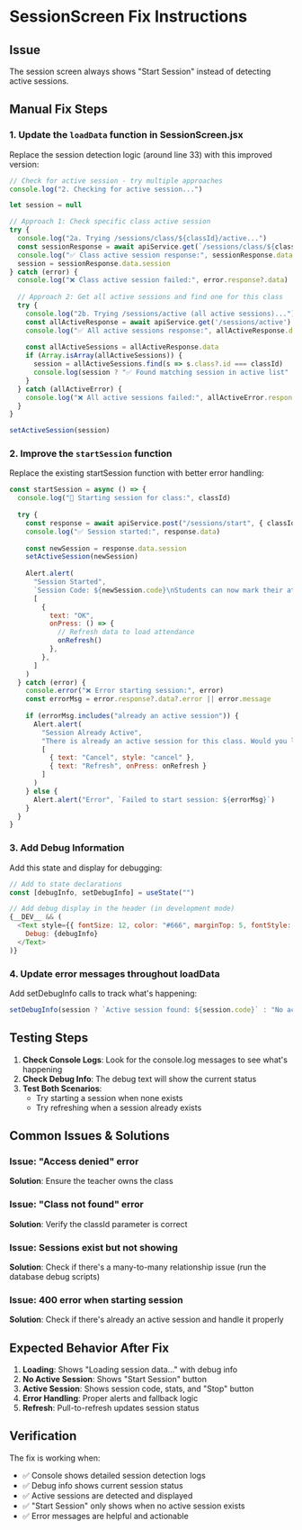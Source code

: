# SessionScreen Fix Instructions

## Issue
The session screen always shows "Start Session" instead of detecting active sessions.

## Manual Fix Steps

### 1. Update the `loadData` function in SessionScreen.jsx

Replace the session detection logic (around line 33) with this improved version:

```javascript
// Check for active session - try multiple approaches
console.log("2. Checking for active session...")

let session = null

// Approach 1: Check specific class active session
try {
  console.log("2a. Trying /sessions/class/${classId}/active...")
  const sessionResponse = await apiService.get(`/sessions/class/${classId}/active`)
  console.log("✅ Class active session response:", sessionResponse.data)
  session = sessionResponse.data.session
} catch (error) {
  console.log("❌ Class active session failed:", error.response?.data)
  
  // Approach 2: Get all active sessions and find one for this class
  try {
    console.log("2b. Trying /sessions/active (all active sessions)...")
    const allActiveResponse = await apiService.get('/sessions/active')
    console.log("✅ All active sessions response:", allActiveResponse.data)
    
    const allActiveSessions = allActiveResponse.data
    if (Array.isArray(allActiveSessions)) {
      session = allActiveSessions.find(s => s.class?.id === classId)
      console.log(session ? "✅ Found matching session in active list" : "❌ No matching session in active list")
    }
  } catch (allActiveError) {
    console.log("❌ All active sessions failed:", allActiveError.response?.data)
  }
}

setActiveSession(session)
```

### 2. Improve the `startSession` function

Replace the existing startSession function with better error handling:

```javascript
const startSession = async () => {
  console.log("🚀 Starting session for class:", classId)
  
  try {
    const response = await apiService.post("/sessions/start", { classId })
    console.log("✅ Session started:", response.data)
    
    const newSession = response.data.session
    setActiveSession(newSession)
    
    Alert.alert(
      "Session Started",
      `Session Code: ${newSession.code}\nStudents can now mark their attendance.`,
      [
        {
          text: "OK",
          onPress: () => {
            // Refresh data to load attendance
            onRefresh()
          },
        },
      ]
    )
  } catch (error) {
    console.error("❌ Error starting session:", error)
    const errorMsg = error.response?.data?.error || error.message
    
    if (errorMsg.includes("already an active session")) {
      Alert.alert(
        "Session Already Active", 
        "There is already an active session for this class. Would you like to refresh to see it?",
        [
          { text: "Cancel", style: "cancel" },
          { text: "Refresh", onPress: onRefresh }
        ]
      )
    } else {
      Alert.alert("Error", `Failed to start session: ${errorMsg}`)
    }
  }
}
```

### 3. Add Debug Information

Add this state and display for debugging:

```javascript
// Add to state declarations
const [debugInfo, setDebugInfo] = useState("")

// Add debug display in the header (in development mode)
{__DEV__ && (
  <Text style={{ fontSize: 12, color: "#666", marginTop: 5, fontStyle: "italic" }}>
    Debug: {debugInfo}
  </Text>
)}
```

### 4. Update error messages throughout loadData

Add setDebugInfo calls to track what's happening:

```javascript
setDebugInfo(session ? `Active session found: ${session.code}` : "No active session for this class")
```

## Testing Steps

1. **Check Console Logs**: Look for the console.log messages to see what's happening
2. **Check Debug Info**: The debug text will show the current status
3. **Test Both Scenarios**: 
   - Try starting a session when none exists
   - Try refreshing when a session already exists

## Common Issues & Solutions

### Issue: "Access denied" error
**Solution**: Ensure the teacher owns the class

### Issue: "Class not found" error  
**Solution**: Verify the classId parameter is correct

### Issue: Sessions exist but not showing
**Solution**: Check if there's a many-to-many relationship issue (run the database debug scripts)

### Issue: 400 error when starting session
**Solution**: Check if there's already an active session and handle it properly

## Expected Behavior After Fix

1. **Loading**: Shows "Loading session data..." with debug info
2. **No Active Session**: Shows "Start Session" button
3. **Active Session**: Shows session code, stats, and "Stop" button
4. **Error Handling**: Proper alerts and fallback logic
5. **Refresh**: Pull-to-refresh updates session status

## Verification

The fix is working when:
- ✅ Console shows detailed session detection logs
- ✅ Debug info shows current session status
- ✅ Active sessions are detected and displayed
- ✅ "Start Session" only shows when no active session exists
- ✅ Error messages are helpful and actionable